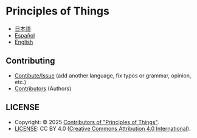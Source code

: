 # Principles of Things

- [日本語](ja.md)
- [Español](es.md)
- [English](en.md)

## Contributing

- [Contibute/Issue](https://github.com/principle-of-things/principle-of-things.github.com/blob/main/CONTRIBUTING.md) (add another language, fix typos or grammar, opinion, etc.)
- [Contributors](https://github.com/principle-of-things/principle-of-things.github.com/graphs/contributors) (Authors)

## LICENSE

- Copyright: © 2025 [Contributors of "Principles of Things"](https://github.com/principle-of-things/principle-of-things.github.com/graphs/contributors).
- [LICENSE](./LICENSE): CC BY 4.0 ([Creative Commons Attribution 4.0 International](https://creativecommons.org/licenses/by/4.0/)).
